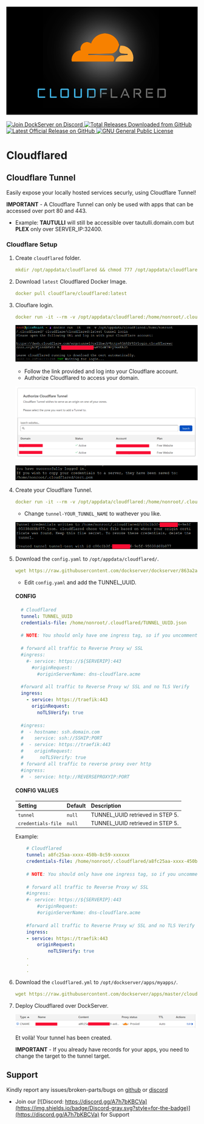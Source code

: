 ![Image of DockServer](/img/container_images/docker-cloudflared.png)

<p align="left">
    <a href="https://discord.gg/FYSvu83caM">
        <img src="https://discord.com/api/guilds/830478558995415100/widget.png?label=Discord%20Server&logo=discord" alt="Join DockServer on Discord">
    </a>
        <a href="https://github.com/dockserver/dockserver/releases">
        <img src="https://img.shields.io/github/downloads/dockserver/dockserver/total?label=Total%20Downloads&logo=github" alt="Total Releases Downloaded from GitHub">
    </a>
    <a href="https://github.com/dockserver/dockserver/releases/latest">
        <img src="https://img.shields.io/github/v/release/dockserver/dockserver?include_prereleases&label=Latest%20Release&logo=github" alt="Latest Official Release on GitHub">
    </a>
    <a href="https://github.com/dockserver/dockserver/blob/master/LICENSE">
        <img src="https://img.shields.io/github/license/dockserver/dockserver?label=License&logo=gnu" alt="GNU General Public License">
    </a>
</p>


# Cloudflared

## Cloudflare Tunnel

Easily expose your locally hosted services securly, using Cloudflare Tunnel!

**IMPORTANT** - A Cloudflare Tunnel can only be used with apps that can be accessed over port 80 and 443.
- Example: **TAUTULLI** will still be accessible over tautulli.domain.com but **PLEX** only over SERVER_IP:32400.

### Cloudflare Setup

1. Create `cloudflared` folder.

    ```yaml
    mkdir /opt/appdata/cloudflared && chmod 777 /opt/appdata/cloudflared
    ```

2. Download `latest` Cloudflared Docker Image.

    ```yaml
    docker pull cloudflare/cloudflared:latest
    ```

3. Clouflare login.

    ```yaml
    docker run -it --rm -v /opt/appdata/cloudflared:/home/nonroot/.cloudflared/ cloudflare/cloudflared:latest tunnel login
    ```

    ![Image of Cloudflared](/img/cloudflared/login.png)

    - Follow the link provided and log into your Cloudflare account.
    - Authorize Cloudflared to access your domain.

    ![Image of Cloudflared](/img/cloudflared/authorize.png)

    ![Image of Cloudflared](/img/cloudflared/success.png)

4. Create your Cloudflare Tunnel. 

    ```yaml
    docker run -it --rm -v /opt/appdata/cloudflared:/home/nonroot/.cloudflared/ cloudflare/cloudflared:latest tunnel create tunnel-YOUR_TUNNEL_NAME
    ```

    - Change `tunnel-YOUR_TUNNEL_NAME` to wathever you like.

    ![Image of Cloudflared](/img/cloudflared/tunnel.png)

5. Download the `config.yaml` to `/opt/appdata/cloudflared/`.

    ```yaml
    wget https://raw.githubusercontent.com/dockserver/dockserver/863a2a0dacaf1a9f076d236f1f918dbbed138865/traefik/templates/cloudflared/config.yaml -O /opt/appdata/cloudflared/config.yaml
    ```

    - Edit `config.yaml` and add the TUNNEL_UUID.

    #### CONFIG

    ```yaml
      # Cloudflared
      tunnel: TUNNEL_UUID 
      credentials-file: /home/nonroot/.cloudflared/TUNNEL_UUID.json

      # NOTE: You should only have one ingress tag, so if you uncomment one block comment the others

      # forward all traffic to Reverse Proxy w/ SSL
      #ingress:
        #- service: https://${SERVERIP}:443
          #originRequest:
            #originServerName: dns-cloudflare.acme
      
      #forward all traffic to Reverse Proxy w/ SSL and no TLS Verify
      ingress:
        - service: https://traefik:443
          originRequest:
            noTLSVerify: true

      #ingress:
      #  - hostname: ssh.domain.com
      #    service: ssh://SSHIP:PORT
      #  - service: https://traefik:443
      #    originRequest:
      #      noTLSVerify: true
      # forward all traffic to reverse proxy over http
      #ingress:
      #  - service: http://REVERSEPROXYIP:PORT
    ```

    #### CONFIG VALUES
  
    |Setting   |Default|Description|
    |----------|-------|-----------|
    |`tunnel`    |`null` |TUNNEL_UUID retrieved in STEP 5.|
    |`credentials-file`    |`null` |TUNNEL_UUID retrieved in STEP 5.|

    Example: 

    ```yaml
        # Cloudflared
        tunnel: a8fc25aa-xxxx-450b-8c59-xxxxxx 
        credentials-file: /home/nonroot/.cloudflared/a8fc25aa-xxxx-450b-8c59-xxxxxx.json

        # NOTE: You should only have one ingress tag, so if you uncomment one block comment the others

        # forward all traffic to Reverse Proxy w/ SSL
        #ingress:
        #- service: https://${SERVERIP}:443
            #originRequest:
            #originServerName: dns-cloudflare.acme
      
        #forward all traffic to Reverse Proxy w/ SSL and no TLS Verify
        ingress:
        - service: https://traefik:443
            originRequest:
                noTLSVerify: true
        .
        .
        .
    ```

6. Download the `cloudflared.yml` to `/opt/dockserver/apps/myapps/`.

    ```yaml
    wget https://raw.githubusercontent.com/dockserver/apps/master/cloudflared/docker-compose.yml -O /opt/dockserver/apps/myapps/cloudflared.yml
    ```

7. Deploy Cloudflared over DockServer.


    ![Image of Cloudflared](/img/cloudflared/record.png)

    Et voilà! Your tunnel has been created.

    **IMPORTANT** - If you already have records for your apps, you need to change the target to the tunnel target.

## Support

Kindly report any issues/broken-parts/bugs on [github](https://github.com/dockserver/dockserver/issues) or [discord](https://discord.gg/A7h7bKBCVa)

- Join our [![Discord: https://discord.gg/A7h7bKBCVa](https://img.shields.io/badge/Discord-gray.svg?style=for-the-badge)](https://discord.gg/A7h7bKBCVa) for Support

